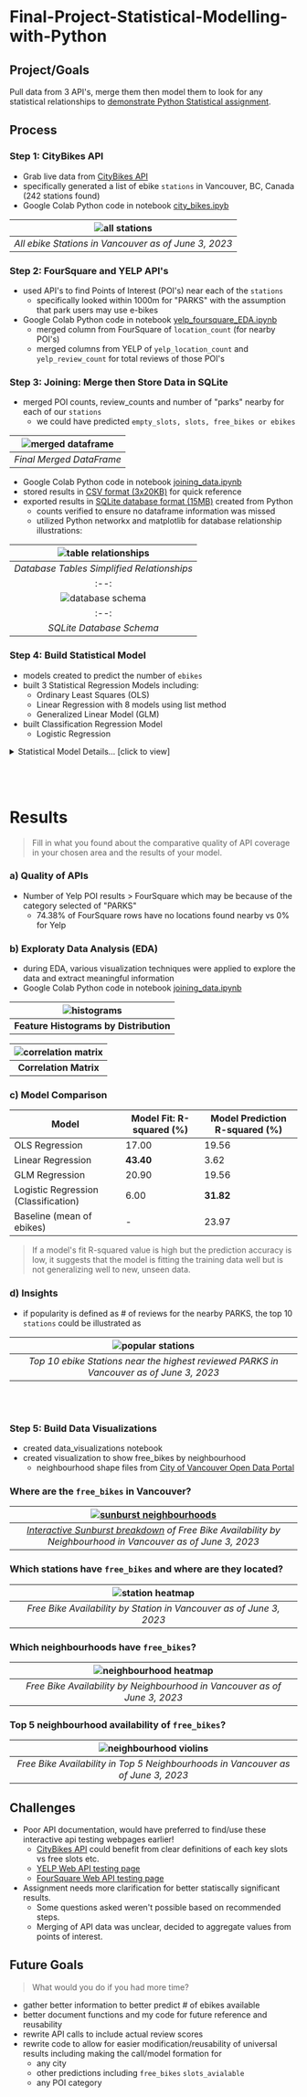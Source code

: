 # Final-Project-Statistical-Modelling-with-Python

## Project/Goals
Pull data from 3 API's, merge them then model them to look for any statistical relationships to [demonstrate Python Statistical assignment](https://github.com/cboyda/LighthouseLabs/blob/main/Project-Python_Statistics/assignment.md).


## Process
### Step 1: CityBikes API
* Grab live data from [CityBikes API](http://api.citybik.es/v2/)
* specifically generated a list of ebike `stations` in Vancouver, BC, Canada (242 stations found)
* Google Colab Python code in notebook [city_bikes.ipyb](https://github.com/cboyda/LighthouseLabs/blob/main/Project-Python_Statistics/notebooks/city_bikes.ipynb)

| ![all stations](https://github.com/cboyda/LighthouseLabs/blob/main/Project-Python_Statistics/images/map_all_vancouver_stations.png) | 
|:--:| 
| *All ebike Stations in Vancouver as of June 3, 2023* |


### Step 2: FourSquare and YELP API's
* used API's to find Points of Interest (POI's) near each of the `stations` 
   * specifically looked within 1000m for "PARKS" with the assumption that park users may use e-bikes
* Google Colab Python code in notebook [yelp_foursquare_EDA.ipynb](https://github.com/cboyda/LighthouseLabs/blob/main/Project-Python_Statistics/notebooks/yelp_foursquare_EDA.ipynb)
   * merged column from FourSquare of `location_count` (for nearby POI's)
   * merged columns from YELP of `yelp_location_count` and `yelp_review_count` for total reviews of those POI's


### Step 3: Joining: Merge then Store Data in SQLite
* merged POI counts, review_counts and number of "parks" nearby for each of our `stations`
   * we could have predicted `empty_slots, slots, free_bikes or ebikes`

| ![merged dataframe](https://raw.githubusercontent.com/cboyda/LighthouseLabs/main/Project-Python_Statistics/images/merged_dataframe.png) | 
|:--:| 
| *Final Merged DataFrame* |

* Google Colab Python code in notebook [joining_data.ipynb](https://github.com/cboyda/LighthouseLabs/blob/main/Project-Python_Statistics/notebooks/joining_data.ipynb)
* stored results in [CSV format (3x20KB)](https://github.com/cboyda/LighthouseLabs/tree/main/Project-Python_Statistics/data) for quick reference
* exported results in [SQLite database format (15MB)](https://github.com/cboyda/LighthouseLabs/blob/main/Project-Python_Statistics/data/city_bikes_sqlite_database.db) created from Python
   * counts verified to ensure no dataframe information was missed
   * utilized Python networkx and matplotlib for database relationship illustrations:

| ![table relationships](https://raw.githubusercontent.com/cboyda/LighthouseLabs/main/Project-Python_Statistics/images/sqlite_db_table_relationship.png) | 
|:--:| 
| *Database Tables Simplified Relationships* |
|:--:| 
| ![database schema](https://raw.githubusercontent.com/cboyda/LighthouseLabs/main/Project-Python_Statistics/images/sqlite_db_schema_diagram.png) | 
|:--:| 
| *SQLite Database Schema* |


### Step 4: Build Statistical Model
* models created to predict the number of `ebikes`
* built 3 Statistical Regression Models including:
   * Ordinary Least Squares (OLS)
   * Linear Regression with 8 models using list method
   * Generalized Linear Model (GLM)
* built Classification Regression Model
   * Logistic Regression

<details>
  <summary>Statistical Model Details... [click to view]</summary>
  
#### Regression Statistical Models
* Ordinary Least Squares (OLS)

![ols model](https://raw.githubusercontent.com/cboyda/LighthouseLabs/main/Project-Python_Statistics/images/regression_ols_model.png)

* Linear Regresion (with OLS)

![linear regression](https://raw.githubusercontent.com/cboyda/LighthouseLabs/main/Project-Python_Statistics/images/regression_ols_linear_model.png)

* Generalized Linear Model (GLM)

![glm model](https://raw.githubusercontent.com/cboyda/LighthouseLabs/main/Project-Python_Statistics/images/regression_glm_model.png)


#### Classification Statistical Models
* Logistical Regression

![classification model](https://raw.githubusercontent.com/cboyda/LighthouseLabs/main/Project-Python_Statistics/images/classification_logistical_regression.png)

</details>

<br/>
<br/>
<br/>


# Results
> Fill in what you found about the comparative quality of API coverage in your chosen area and the results of your model.

### a) Quality of APIs
* Number of Yelp POI results > FourSquare which may be because of the category selected of "PARKS"
   * 74.38% of FourSquare rows have no locations found nearby vs 0% for Yelp

### b) Exploraty Data Analysis (EDA)
* during EDA, various visualization techniques were applied to explore the data and extract meaningful information
* Google Colab Python code in notebook [joining_data.ipynb](https://github.com/cboyda/LighthouseLabs/blob/main/Project-Python_Statistics/notebooks/joining_data.ipynb)


| ![histograms](https://raw.githubusercontent.com/cboyda/LighthouseLabs/main/Project-Python_Statistics/images/histograms.png) | 
|:---:|
| **Feature Histograms by Distribution** |


| ![correlation matrix](https://raw.githubusercontent.com/cboyda/LighthouseLabs/main/Project-Python_Statistics/images/correlation_matrix.png) | 
|:---:|
| **Correlation Matrix** |

### c) Model Comparison

| Model                                | Model Fit: R-squared (%) | Model Prediction R-squared (%) |
|--------------------------------------|-------------------------|--------------------------------|
| OLS Regression                       | 17.00                   | 19.56                          |
| Linear Regression                    | **43.40**                   | 3.62                           |
| GLM Regression                       | 20.90                   | 19.56                          |
| Logistic Regression (Classification) |  6.00                   | **31.82**                         |
| Baseline (mean of ebikes)            | -                       | 23.97                          |

> If a model's fit R-squared value is high but the prediction accuracy is low, it suggests that the model is fitting the training data well but is not generalizing well to new, unseen data. 

### d) Insights
* if popularity is defined as # of reviews for the nearby PARKS, the top 10 `stations` could be illustrated as

| ![popular stations](https://raw.githubusercontent.com/cboyda/LighthouseLabs/main/Project-Python_Statistics/images/map_highest_park_reviews_nearby_stations.png) | 
|:--:| 
| *Top 10 ebike Stations near the highest reviewed PARKS in Vancouver as of June 3, 2023* |

<br/>
<br/>

### Step 5: Build Data Visualizations
* created data_visualizations notebook
* created visualization to show free_bikes by neighbourhood
   * neighbourhood shape files from [City of Vancouver Open Data Portal](https://opendata.vancouver.ca/explore/dataset/local-area-boundary/export/?disjunctive.name)

### Where are the `free_bikes` in Vancouver? 

| [![sunburst neighbourhoods](https://raw.githubusercontent.com/cboyda/LighthouseLabs/main/Project-Python_Statistics/images/sunburst_by_neighbourhood.png)](https://htmlpreview.github.io/?https://raw.githubusercontent.com/cboyda/LighthouseLabs/main/Project-Python_Statistics/data/sunburst_chart.html) | 
|:--:| 
| *[Interactive Sunburst breakdown](https://htmlpreview.github.io/?https://raw.githubusercontent.com/cboyda/LighthouseLabs/main/Project-Python_Statistics/data/sunburst_chart.html) of Free Bike Availability by Neighbourhood in Vancouver as of June 3, 2023* |

### Which stations have `free_bikes` and where are they located?

| ![station heatmap](https://raw.githubusercontent.com/cboyda/LighthouseLabs/main/Project-Python_Statistics/images/heatmap-station-free_bikes.png) | 
|:--:| 
| *Free Bike Availability by Station in Vancouver as of June 3, 2023* |

### Which neighbourhoods have `free_bikes`?

| ![neighbourhood heatmap](https://raw.githubusercontent.com/cboyda/LighthouseLabs/main/Project-Python_Statistics/images/heatmap-neighbourhood-free_bikes.png) | 
|:--:| 
| *Free Bike Availability by Neighbourhood in Vancouver as of June 3, 2023* |

### Top 5 neighbourhood availability of `free_bikes`?

| ![neighbourhood violins](https://raw.githubusercontent.com/cboyda/LighthouseLabs/main/Project-Python_Statistics/images/violinplot-top5-neighbourhoods.png) | 
|:--:| 
| *Free Bike Availability in Top 5 Neighbourhoods in Vancouver as of June 3, 2023* |

## Challenges 
* Poor API documentation, would have preferred to find/use these interactive api testing webpages earlier!
   * [CityBikes API](http://api.citybik.es/v2/) could benefit from clear definitions of each key slots vs free slots etc.
   * [YELP Web API testing page](https://docs.developer.yelp.com/reference/v3_business_search)
   * [FourSquare Web API testing page](https://location.foursquare.com/developer/reference/place-search)
* Assignment needs more clarification for better statiscally significant results. 
   * Some questions asked weren't possible based on recommended steps.
   * Merging of API data was unclear, decided to aggregate values from points of interest.

## Future Goals

> What would you do if you had more time?

* gather better information to better predict # of ebikes available
* better document functions and my code for future reference and reusability
* rewrite API calls to include actual review scores
* rewrite code to allow for easier modification/reusability of universal results including making the call/model formation for
   * any city
   * other predictions including `free_bikes` `slots_avialable`
   * any POI category
